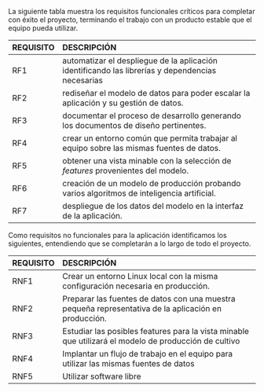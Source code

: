 La siguiente tabla muestra los requisitos funcionales críticos para completar con éxito el proyecto, terminando el trabajo con un producto estable que el equipo pueda utilizar.

REQUISITO | DESCRIPCIÓN
:----------------|:-------------
RF1 | automatizar el despliegue de la aplicación identificando las librerías y dependencias necesarias
RF2 | rediseñar el modelo de datos para poder escalar la aplicación y su gestión de datos.
RF3 | documentar el proceso de desarrollo generando los documentos de diseño pertinentes.
RF4 | crear un entorno común que permita trabajar al equipo sobre las mismas fuentes de datos.
RF5 | obtener una vista minable con la selección de *features* provenientes del modelo.
RF6 | creación de un modelo de producción probando varios algoritmos de inteligencia artificial.
RF7 | despliegue de los datos del modelo en la interfaz de la aplicación.

Como requisitos no funcionales para la aplicación identificamos los siguientes, entendiendo que se completarán a lo largo de todo el proyecto. 

REQUISITO | DESCRIPCIÓN
:----------------|:-------------
RNF1 | Crear un entorno Linux local con la misma configuración necesaria en producción.
RNF2 | Preparar las fuentes de datos con una muestra pequeña representativa de la aplicación en producción.
RNF3 | Estudiar las posibles features para la vista minable que utilizará el modelo de producción de cultivo
RNF4 | Implantar un flujo de trabajo en el equipo para utilizar las mismas fuentes de datos
RNF5 | Utilizar software libre



